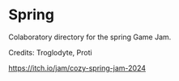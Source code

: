 # Spring
Colaboratory directory for the spring Game Jam.

Credits: Troglodyte, Proti

https://itch.io/jam/cozy-spring-jam-2024
